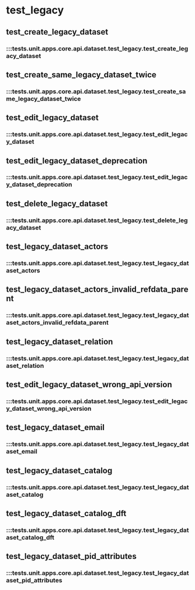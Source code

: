 # test_legacy

## test_create_legacy_dataset

### :::tests.unit.apps.core.api.dataset.test_legacy.test_create_legacy_dataset

## test_create_same_legacy_dataset_twice

### :::tests.unit.apps.core.api.dataset.test_legacy.test_create_same_legacy_dataset_twice

## test_edit_legacy_dataset

### :::tests.unit.apps.core.api.dataset.test_legacy.test_edit_legacy_dataset

## test_edit_legacy_dataset_deprecation

### :::tests.unit.apps.core.api.dataset.test_legacy.test_edit_legacy_dataset_deprecation

## test_delete_legacy_dataset

### :::tests.unit.apps.core.api.dataset.test_legacy.test_delete_legacy_dataset

## test_legacy_dataset_actors

### :::tests.unit.apps.core.api.dataset.test_legacy.test_legacy_dataset_actors

## test_legacy_dataset_actors_invalid_refdata_parent

### :::tests.unit.apps.core.api.dataset.test_legacy.test_legacy_dataset_actors_invalid_refdata_parent

## test_legacy_dataset_relation

### :::tests.unit.apps.core.api.dataset.test_legacy.test_legacy_dataset_relation

## test_edit_legacy_dataset_wrong_api_version

### :::tests.unit.apps.core.api.dataset.test_legacy.test_edit_legacy_dataset_wrong_api_version

## test_legacy_dataset_email

### :::tests.unit.apps.core.api.dataset.test_legacy.test_legacy_dataset_email

## test_legacy_dataset_catalog

### :::tests.unit.apps.core.api.dataset.test_legacy.test_legacy_dataset_catalog

## test_legacy_dataset_catalog_dft

### :::tests.unit.apps.core.api.dataset.test_legacy.test_legacy_dataset_catalog_dft

## test_legacy_dataset_pid_attributes

### :::tests.unit.apps.core.api.dataset.test_legacy.test_legacy_dataset_pid_attributes

